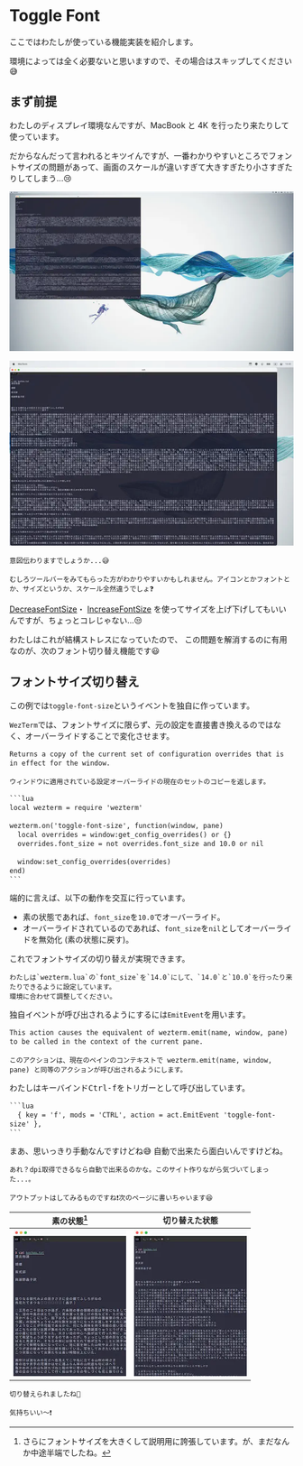 # Toggle Font

ここではわたしが使っている機能実装を紹介します。

環境によっては全く必要ないと思いますので、その場合はスキップしてください😅

## まず前提

わたしのディスプレイ環境なんですが、MacBook と 4K を行ったり来たりして使っています。

だからなんだって言われるとキツイんですが、一番わかりやすいところでフォントサイズの問題があって、画面のスケールが違いすぎて大きすぎたり小さすぎたりしてしまう...😢

![img-4k](img/img-4k.webp)

![img-mbp](img/img-mbp.webp)

```admonish note
意図伝わりますでしょうか...😅

むしろツールバーをみてもらった方がわかりやすいかもしれません。アイコンとかフォントとか、サイズというか、スケール全然違うでしょ❓
```

[DecreaseFontSize](https://wezfurlong.org/wezterm/config/lua/keyassignment/DecreaseFontSize.html)・
[IncreaseFontSize](https://wezfurlong.org/wezterm/config/lua/keyassignment/IncreaseFontSize.html)
を使ってサイズを上げ下げしてもいいんですが、ちょっとコレじゃない...😒

わたしはこれが結構ストレスになっていたので、 この問題を解消するのに有用なのが、次のフォント切り替え機能です😃

## フォントサイズ切り替え

この例では`toggle-font-size`というイベントを独自に作っています。

`WezTerm`では、フォントサイズに限らず、元の設定を直接書き換えるのではなく、オーバーライドすることで変化させます。

```admonish info title="[window:get_config_overrides()](https://wezfurlong.org/wezterm/config/lua/window/get_config_overrides.html)"
Returns a copy of the current set of configuration overrides that is in effect for the window.

ウィンドウに適用されている設定オーバーライドの現在のセットのコピーを返します。
```

~~~admonish example title="event.lua"
```lua
local wezterm = require 'wezterm'

wezterm.on('toggle-font-size', function(window, pane)
  local overrides = window:get_config_overrides() or {}
  overrides.font_size = not overrides.font_size and 10.0 or nil

  window:set_config_overrides(overrides)
end)
```
~~~

端的に言えば、以下の動作を交互に行っています。

- 素の状態であれば、`font_size`を`10.0`でオーバーライド。
- オーバーライドされているのであれば、`font_size`を`nil`としてオーバーライドを無効化 (素の状態に戻す)。

これでフォントサイズの切り替えが実現できます。

~~~admonish note
わたしは`wezterm.lua`の`font_size`を`14.0`にして、`14.0`と`10.0`を行ったり来たりできるように設定しています。
環境に合わせて調整してください。
~~~

独自イベントが呼び出されるようにするには`EmitEvent`を用います。

```admonish info title="[EmitEvent](https://wezfurlong.org/wezterm/config/lua/keyassignment/EmitEvent.html)"
This action causes the equivalent of wezterm.emit(name, window, pane) to be called in the context of the current pane.

このアクションは、現在のペインのコンテキストで wezterm.emit(name, window, pane) と同等のアクションが呼び出されるようにします。
```

わたしはキーバインド<kbd>Ctrl-f</kbd>をトリガーとして呼び出しています。

~~~admonish example title="keybinds.lua"
```lua
  { key = 'f', mods = 'CTRL', action = act.EmitEvent 'toggle-font-size' },
```
~~~

まあ、思いっきり手動なんですけどね😅 自動で出来たら面白いんですけどね。

```admonish note
あれ？dpi取得できるなら自動で出来るのかな。このサイト作りながら気づいてしまった...。

アウトプットはしてみるものですね❗次のページに書いちゃいます😆
```


|素の状態[^big]|切り替えた状態|
|:---:|:---:|
|![font-big](img/font-big.webp)|![font-small](img/font-small.webp)|

```admonish success
切り替えられましたね🤗

気持ちいい〜❗️
```

[^big]:さらにフォントサイズを大きくして説明用に誇張しています。が、まだなんか中途半端でしたね。
